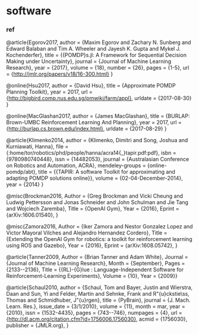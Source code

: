 # software

### ref
@article{Egorov2017,
  author  = {Maxim Egorov and Zachary N. Sunberg and Edward Balaban and Tim A. Wheeler and Jayesh K. Gupta and Mykel J. Kochenderfer},
  title   = {{POMDP}s.jl: A Framework for Sequential Decision Making under Uncertainty},
  journal = {Journal of Machine Learning Research},
  year    = {2017},
  volume  = {18},
  number  = {26},
  pages   = {1-5},
  url     = {http://jmlr.org/papers/v18/16-300.html}
}

@online{Hsu2017,
  author = {David Hsu},
  title = {Approximate POMDP Planning Toolkit},
  year = 2017,
  url = {http://bigbird.comp.nus.edu.sg/pmwiki/farm/appl},
  urldate = {2017-08-30}
}

@online{MacGlashan2017,
  author = {James MacGlashan},
  title = {BURLAP: Brown-UMBC Reinforcement Learning And Planning},
  year = 2017,
  url = {http://burlap.cs.brown.edu/index.html},
  urldate = {2017-08-29}
}

@article{Klimenko2014,
author = {Klimenko, Dimitri and Song, Joshua and Kurniawati, Hanna},
file = {:home/tor/robotics/phd/people/hanna/acra14{\_}tapir.pdf:pdf},
isbn = {9780980740448},
issn = {14482053},
journal = {Australasian Conference on Robotics and Automation, ACRA},
mendeley-groups = {online-pomdp/abt},
title = {{TAPIR: A software Toolkit for approximating and adapting POMDP solutions online}},
volume = {02-04-December-2014},
year = {2014}
}

@misc{Brockman2016,
Author = {Greg Brockman and Vicki Cheung and Ludwig Pettersson and Jonas Schneider and John Schulman and Jie Tang and Wojciech Zaremba},
Title = {OpenAI Gym},
Year = {2016},
Eprint = {arXiv:1606.01540},
}

@misc{Zamora2016,
  Author = {Iker Zamora and Nestor Gonzalez Lopez and Victor Mayoral Vilches and Alejandro Hernandez Cordero},
  Title = {Extending the OpenAI Gym for robotics: a toolkit for reinforcement learning using ROS and Gazebo},
  Year = {2016},
  Eprint = {arXiv:1608.05742},
}

@article{Tanner2009,
  Author = {Brian Tanner and Adam White},
  Journal = {Journal of Machine Learning Research},
  Month = {September},
  Pages = {2133--2136},
  Title = {{RL}-{G}lue : Language-Independent Software for Reinforcement-Learning Experiments},
  Volume = {10},
  Year = {2009}}

@article{Schaul2010,
 author = {Schaul, Tom and Bayer, Justin and Wierstra, Daan and Sun, Yi and Felder, Martin and Sehnke, Frank and R\"{u}ckstie\ss, Thomas and Schmidhuber, J\"{u}rgen},
 title = {PyBrain},
 journal = {J. Mach. Learn. Res.},
 issue_date = {3/1/2010},
 volume = {11},
 month = mar,
 year = {2010},
 issn = {1532-4435},
 pages = {743--746},
 numpages = {4},
 url = {http://dl.acm.org/citation.cfm?id=1756006.1756030},
 acmid = {1756030},
 publisher = {JMLR.org},
}


